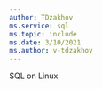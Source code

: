 ```yaml
---
author: TDzakhov
ms.service: sql
ms.topic: include
ms.date: 3/10/2021
ms.author: v-tdzakhov
---
```


SQL on Linux